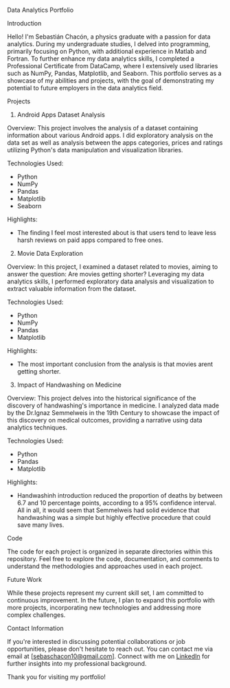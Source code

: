 Data Analytics Portfolio

Introduction

Hello! I'm Sebastián Chacón, a physics graduate with a passion for data analytics. During my undergraduate studies, I delved into programming, primarily focusing on Python, with additional experience in Matlab and Fortran. To further enhance my data analytics skills, I completed a Professional Certificate from DataCamp, where I extensively used libraries such as NumPy, Pandas, Matplotlib, and Seaborn. This portfolio serves as a showcase of my abilities and projects, with the goal of demonstrating my potential to future employers in the data analytics field.

Projects

1. Android Apps Dataset Analysis

Overview:
This project involves the analysis of a dataset containing information about various Android apps. I did exploratory analysis on the data set as well as analysis between the apps categories, prices and ratings utilizing Python's data manipulation and visualization libraries.

Technologies Used:
- Python
- NumPy
- Pandas
- Matplotlib
- Seaborn

Highlights:
- The finding I feel most interested about is that users tend to leave less harsh reviews on paid apps compared to free ones.

2. Movie Data Exploration

Overview:
In this project, I examined a dataset related to movies, aiming to answer the question: Are movies getting shorter? Leveraging my data analytics skills, I performed exploratory data analysis and visualization to extract valuable information from the dataset.

Technologies Used:
- Python
- NumPy
- Pandas
- Matplotlib

Highlights:
- The most important conclusion from the analysis is that movies arent getting shorter.  

3. Impact of Handwashing on Medicine

Overview:
This project delves into the historical significance of the discovery of handwashing's importance in medicine. I analyzed data made by the Dr.Ignaz Semmelweis in the 19th Century to showcase the impact of this discovery on medical outcomes, providing a narrative using data analytics techniques.

Technologies Used:
- Python
- Pandas
- Matplotlib

Highlights:
- Handwashinh introduction reduced the proportion of deaths by between 6.7 and 10 percentage points, according to a 95% confidence interval. All in all, it would seem that Semmelweis had solid evidence that handwashing was a simple but highly effective procedure that could save many lives.
  
Code

The code for each project is organized in separate directories within this repository. Feel free to explore the code, documentation, and comments to understand the methodologies and approaches used in each project.

Future Work

While these projects represent my current skill set, I am committed to continuous improvement. In the future, I plan to expand this portfolio with more projects, incorporating new technologies and addressing more complex challenges.

Contact Information

If you're interested in discussing potential collaborations or job opportunities, please don't hesitate to reach out. You can contact me via email at [sebaschacon10@gmail.com]. Connect with me on [LinkedIn](https://www.linkedin.com/in/sebaschacon/) for further insights into my professional background.

Thank you for visiting my portfolio!
